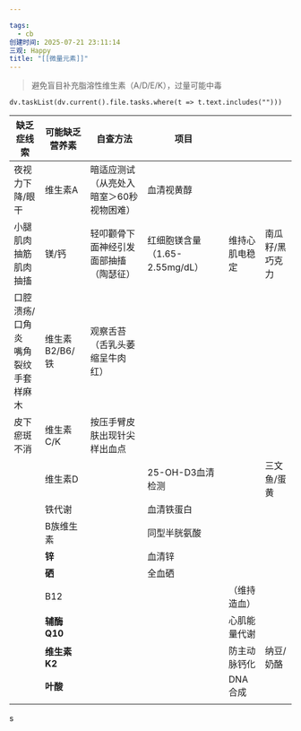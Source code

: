 ```yaml
---

tags:
  - cb
创建时间: 2025-07-21 23:11:14
三观: Happy
title: "[[微量元素]]"
---
```


>避免盲目补充脂溶性维生素（A/D/E/K），过量可能中毒


```dataviewjs
dv.taskList(dv.current().file.tasks.where(t => t.text.includes("")))
```



| **缺乏症线索**                 | **可能缺乏营养素** | **自查方法**              | 项目                     |         |          |
| ------------------------- | ----------- | --------------------- | ---------------------- | ------- | -------- |
| 夜视力下降/眼干                  | 维生素A        | 暗适应测试（从亮处入暗室＞60秒视物困难） | 血清视黄醇                  |         |          |
| 小腿肌肉抽筋<br>肌肉抽搐            | 镁/钙         | 轻叩颧骨下面神经引发面部抽搐（陶瑟征）   | 红细胞镁含量（1.65-2.55mg/dL） | 维持心肌电稳定 | 南瓜籽/黑巧克力 |
| 口腔溃疡/口角炎<br>嘴角裂纹<br>手套样麻木 | 维生素B2/B6/铁  | 观察舌苔（舌乳头萎缩呈牛肉红）       |                        |         |          |
| 皮下瘀斑不消                    | 维生素C/K      | 按压手臂皮肤出现针尖样出血点        |                        |         |          |
|                           | 维生素D        |                       | 25-OH-D3血清检测           |         | 三文鱼/蛋黄   |
|                           | 铁代谢         |                       | 血清铁蛋白                  |         |          |
|                           | B族维生素       |                       | 同型半胱氨酸                 |         |          |
|                           | **锌**       |                       | 血清锌                    |         |          |
|                           | **硒**       |                       | 全血硒                    |         |          |
|                           | B12         |                       |                        | （维持造血）  |          |
|                           | **辅酶Q10**   |                       |                        | 心肌能量代谢  |          |
|                           | **维生素K2**   |                       |                        | 防主动脉钙化  | 纳豆/奶酪    |
|                           | **叶酸**      |                       |                        | DNA合成   |          |
|                           |             |                       |                        |         |          |



s
